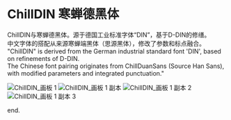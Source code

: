 # ChillDIN 寒蝉德黑体
ChillDIN与寒蝉德黑体。源于德国工业标准字体“DIN”，基于D-DIN的修缮。<br>
中文字体的搭配从来源寒蝉端黑体（思源黑体），修改了参数和标点融合。<br>
"ChillDIN" is derived from the German industrial standard font 'DIN', based on refinements of D-DIN. <br>
The Chinese font pairing originates from ChillDuanSans (Source Han Sans), with modified parameters and integrated punctuation."<br>

![ChillDIN_画板 1](https://github.com/user-attachments/assets/a1c8ccbf-22b0-4ee9-960d-ab06f458c986)
![ChillDIN_画板 1 副本](https://github.com/user-attachments/assets/04efc743-8942-4587-81c0-ed7217cf7f8a)
![ChillDIN_画板 1 副本 2](https://github.com/user-attachments/assets/93566031-6b46-4fc2-ac9a-e2da21190ad4)
![ChillDIN_画板 1 副本 3](https://github.com/user-attachments/assets/c10b62f5-4899-4131-a49e-c038e54c1fcf)

end.
